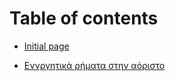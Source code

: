 # Table of contents

* [Initial page](README.md)

* [Εννργητικά ρήματα στην αόριστο](past/active.md)

